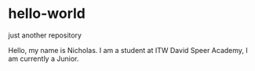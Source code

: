 # hello-world
just another repository

Hello, my name is Nicholas. I am a student at ITW David Speer Academy, I am currently a Junior.

